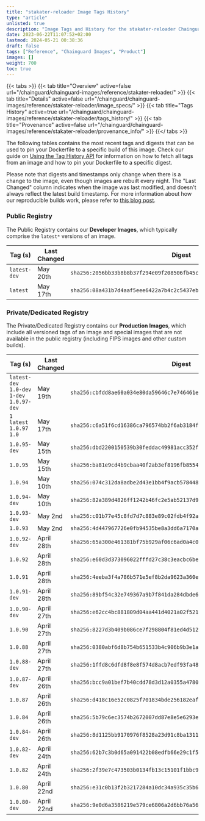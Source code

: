 ```yaml
---
title: "stakater-reloader Image Tags History"
type: "article"
unlisted: true
description: "Image Tags and History for the stakater-reloader Chainguard Image"
date: 2023-06-22T11:07:52+02:00
lastmod: 2024-05-21 00:38:36
draft: false
tags: ["Reference", "Chainguard Images", "Product"]
images: []
weight: 700
toc: true
---
```


{{< tabs >}}
{{< tab title="Overview" active=false url="/chainguard/chainguard-images/reference/stakater-reloader/" >}}
{{< tab title="Details" active=false url="/chainguard/chainguard-images/reference/stakater-reloader/image_specs/" >}}
{{< tab title="Tags History" active=true url="/chainguard/chainguard-images/reference/stakater-reloader/tags_history/" >}}
{{< tab title="Provenance" active=false url="/chainguard/chainguard-images/reference/stakater-reloader/provenance_info/" >}}
{{</ tabs >}}

The following tables contains the most recent tags and digests that can be used to pin your Dockerfile to a specific build of this image. Check our guide on [Using the Tag History API](/chainguard/chainguard-images/using-the-tag-history-api/) for information on how to fetch all tags from an image and how to pin your Dockerfile to a specific digest.

Please note that digests and timestamps only change when there is a change to the image, even though images are rebuilt every night. The "Last Changed" column indicates when the image was last modified, and doesn't always reflect the latest build timestamp. For more information about how our reproducible builds work, please refer to [this blog post](https://www.chainguard.dev/unchained/reproducing-chainguards-reproducible-image-builds).

### Public Registry
The Public Registry contains our **Developer Images**, which typically comprise the `latest*` versions of an image.

| Tag (s)       | Last Changed | Digest                                                                    |
|---------------|--------------|---------------------------------------------------------------------------|
|  `latest-dev` | May 20th     | `sha256:2056bb33b8b8b37f294e09f208506fb45c4b5e1f242d3fd194aa0aeda7611b7f` |
|  `latest`     | May 17th     | `sha256:08a431b7d4aaf5eee6422a7b4c2c5437eb2d8320aa7bc02e67d9d2b40a4b7634` |


### Private/Dedicated Registry
The Private/Dedicated Registry contains our **Production Images**, which include all versioned tags of an image and special images that are not available in the public registry (including FIPS images and other custom builds).

| Tag (s)                                      | Last Changed | Digest                                                                    |
|----------------------------------------------|--------------|---------------------------------------------------------------------------|
|  `latest-dev` `1.0-dev` `1-dev` `1.0.97-dev` | May 19th     | `sha256:cbfdd8ae60a034e80da59646c7e746461e8086f58bd75d49979d4c87b22bc2eb` |
|  `1` `latest` `1.0.97` `1.0`                 | May 17th     | `sha256:c6a51f6cd16386ca796574bb2f6ab3184f73c9f3f44dee6b13be6fb7ac1ec1d7` |
|  `1.0.95-dev`                                | May 15th     | `sha256:dbd2200150539b30feddac49981acc352f9a922a0e8164c70000614deee02a36` |
|  `1.0.95`                                    | May 15th     | `sha256:ba81e9cd4b9cbaa40f2ab3ef8196fb85549065e4dfe55e109ab1764089eb1e30` |
|  `1.0.94`                                    | May 10th     | `sha256:074c312da8adbe2d43e1bb4f9acb57844873603729382df766b3ebd7b7c2be43` |
|  `1.0.94-dev`                                | May 10th     | `sha256:82a389d4826ff1242b46fc2e5ab52137d90f097832e8bf9eb3951978bd72262b` |
|  `1.0.93-dev`                                | May 2nd      | `sha256:c01b77e45c8fd7d7c883e89c02fdb4f92a012db5a3a70916ccb87debadeae11e` |
|  `1.0.93`                                    | May 2nd      | `sha256:4d447967726e0fb94535be8a3dd6a7170a666f7ed1e20f841e5a94b366bd8ed4` |
|  `1.0.92-dev`                                | April 28th   | `sha256:65a300e461381bf75b929af06c6ad0a4c05ad41b28890de87be048e6bfba628a` |
|  `1.0.92`                                    | April 28th   | `sha256:e60d3d373096022fffd27c38c3eacbc6bed0f99c30c4ccc222673f80e8d8c653` |
|  `1.0.91`                                    | April 28th   | `sha256:4eeba3f4a786b571e5ef8b2da9623a360e1ab41c322c10683a4bae6971e237a9` |
|  `1.0.91-dev`                                | April 28th   | `sha256:89bf54c32e749367a9b7f841da284dbde656c6ef3924281a7cba89f06c56c1c3` |
|  `1.0.90-dev`                                | April 27th   | `sha256:e62cc4bc881809d04aa441d4021a02f521140a4d8cda599817a92f8fe078d761` |
|  `1.0.90`                                    | April 27th   | `sha256:8227d3b409b086ce7f298804f81ed4d5120da65d43c70369444612ea46394553` |
|  `1.0.88`                                    | April 27th   | `sha256:0380abf6d8b754b651533b4c906b9b3e1ac7bb8061d27c4a078a369cc1255cf9` |
|  `1.0.88-dev`                                | April 27th   | `sha256:1ffd8c6dfd8f8e8f574d8acb7edf93fa4823b40b80f1ebfda4e140e92f1fd70b` |
|  `1.0.87-dev`                                | April 26th   | `sha256:bcc9a01bef7b40cdd78d3d12a0355a47806a720529a7b7554c626c78cad6a491` |
|  `1.0.87`                                    | April 26th   | `sha256:d418c16e52c0825f701834bde256182eaf41c2362faa84642f9ee6d9af42a541` |
|  `1.0.84`                                    | April 26th   | `sha256:5b79c6ec3574b2672007dd87e8e5e6293e64e873d4eb955f76e226f6665d5e03` |
|  `1.0.84-dev`                                | April 26th   | `sha256:8d1125bb9170976f8528a23d91c8ba1311eea1bfd61a98d05dc6bc1f3d1afac9` |
|  `1.0.82-dev`                                | April 24th   | `sha256:62b7c3b0d65a091422b08edfb66e29c1f54fc1e75c4e1328e41e73deae7d9690` |
|  `1.0.82`                                    | April 24th   | `sha256:2f39e7c473503b0134fb13c15101f1bbc924ebb490e4b97035998fa84c9eec92` |
|  `1.0.80`                                    | April 22nd   | `sha256:e31c0b13f2b3217284a10dc34a935c35b672f0155d14d084a7cf10bbc991b4aa` |
|  `1.0.80-dev`                                | April 22nd   | `sha256:9e0d6a3586219e579ce6806a2d6bb76a56187330a01d1e198086b21fdd4c3441` |

